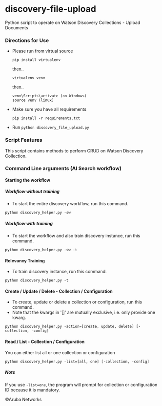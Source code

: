 # discovery-file-upload
Python script to operate on Watson Discovery Collections - Upload Documents

### Directions for Use
* Please run from virtual source
  ```
  pip install virtualenv
  ```
  then..
  ```
  virtualenv venv
  ```
  then..
  ```
  venv\Scripts\activate (on Windows)
  source venv (linux)
  ```
* Make sure you have all requirements
  ```
  pip install -r requirements.txt
  ```
* Run ```python discovery_file_upload.py```

### Script Features
This script contains methods to perform CRUD on Watson Discovery Collection.

### Command Line arguments (AI Search workflow)

#### Starting the workflow
##### Workflow without training
* To start the entire discovery workflow, run this command.
```
python discovery_helper.py -sw
```

##### Workflow with training
* To start the workflow and also train discovery instance, run this command.
```
python discovery_helper.py -sw -t
```

#### Relevancy Training
* To train discovery instance, run this command.
```
python discovery_helper.py -t
```

#### Create / Update / Delete - Collection / Configuration
* To create, update or delete a collection or configuration, run this command.
* Note that the kwargs in '[]' are mutually exclusive, i.e. only provide one kwarg.
```
python discovery_helper.py -action=[create, update, delete] [-collection, -config]
```

#### Read / List - Collection / Configuration
You can either list all or one collection or configuration
```
python discovery_helper.py -list=[all, one] [-collection, -config]
```
##### Note
If you use ```-list=one```, the program will prompt for collection or configuration ID because it is mandatory.


&copy;Aruba Networks
